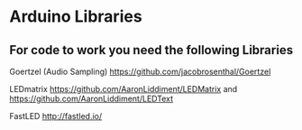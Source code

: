 # Arduino Libraries

## For code to work you need the following Libraries


Goertzel (Audio Sampling)
https://github.com/jacobrosenthal/Goertzel

LEDmatrix 
https://github.com/AaronLiddiment/LEDMatrix
and
https://github.com/AaronLiddiment/LEDText

FastLED
http://fastled.io/
